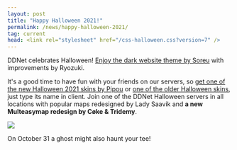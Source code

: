 ```yaml
---
layout: post
title: "Happy Halloween 2021!"
permalink: /news/happy-halloween-2021/
tag: current
head: <link rel="stylesheet" href="/css-halloween.css?version=7" />
---
```

DDNet celebrates Halloween! [Enjoy the dark website theme by Soreu](/switch-theme/) with improvements by Ryozuki.

It's a good time to have fun with your friends on our servers, so [get one of the new Halloween 2021 skins by Pipou](https://ddnet.org/skins/index.php?filter=phalloween+2021) or [one of the older Halloween skins](https://ddnet.org/skins/index.php?filter=phalloween), just type its name in client. Join one of the DDNet Halloween servers in all locations with popular maps redesigned by Lady Saavik and **a new Multeasymap redesign by Cøke & Tridemy**.

<img class="demo" src="/_uploads/halloween.png" />

On October 31 a ghost might also haunt your tee!
